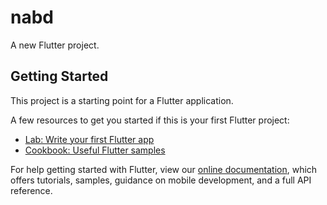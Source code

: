# nabd
<!-- Implementation of a patient information management system. Doctors and patients can use mobile applications to save and display the patient’s health reports, grant permission to view reports at a specific time and give approval to the doctor after registering after viewing the health license (Health Application).
 -->

<!-- my name moaid alhadramy
phone number 0550226162 -->
A new Flutter project.

## Getting Started

This project is a starting point for a Flutter application.

A few resources to get you started if this is your first Flutter project:

- [Lab: Write your first Flutter app](https://flutter.dev/docs/get-started/codelab)
- [Cookbook: Useful Flutter samples](https://flutter.dev/docs/cookbook)

For help getting started with Flutter, view our
[online documentation](https://flutter.dev/docs), which offers tutorials,
samples, guidance on mobile development, and a full API reference.

